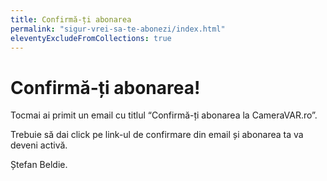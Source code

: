 ```yaml
---
title: Confirmă-ți abonarea
permalink: "sigur-vrei-sa-te-abonezi/index.html"
eleventyExcludeFromCollections: true
---
```

# Confirmă-ți abonarea!

Tocmai ai primit un email cu titlul “Confirmă-ți abonarea la CameraVAR.ro”.

Trebuie să dai click pe link-ul de confirmare din email și abonarea ta va deveni activă.

Ștefan Beldie.
